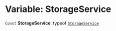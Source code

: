 # Variable: StorageService

`Const` **StorageService**: typeof [`StorageService`](/en/auto-docs/core/variables/StorageService-1.md)
